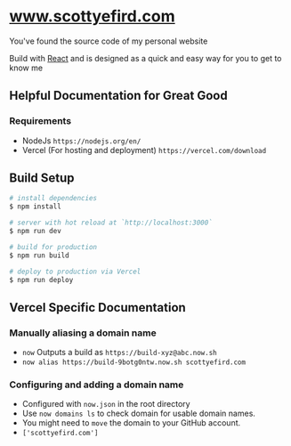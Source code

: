 # www.scottyefird.com

You've found the source code of my personal website

Build with [React](https://reactjs.org/) and is designed as a quick and easy way for you to get to know me

## Helpful Documentation for Great Good

### Requirements

- NodeJs `https://nodejs.org/en/`
- Vercel (For hosting and deployment) `https://vercel.com/download`

## Build Setup

```bash
# install dependencies
$ npm install

# server with hot reload at `http://localhost:3000`
$ npm run dev

# build for production
$ npm run build

# deploy to production via Vercel
$ npm run deploy
```

## Vercel Specific Documentation

### Manually aliasing a domain name

- `now` Outputs a build as `https://build-xyz@abc.now.sh`
- `now alias https://build-9botg0ntw.now.sh scottyefird.com`

### Configuring and adding a domain name

- Configured with `now.json` in the root directory
- Use `now domains ls` to check domain for usable domain names.
- You might need to `move` the domain to your GitHub account.
- `['scottyefird.com']`
